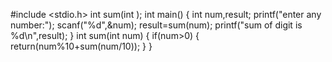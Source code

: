 #include <stdio.h>
int sum(int );
int main()
{
    int num,result;
    printf("enter any number:");
    scanf("%d",&num);
    result=sum(num);
    printf("sum of digit is %d\n",result);
}
int sum(int num)
{
    if(num>0)
    {
        return(num%10+sum(num/10));
    }
}
